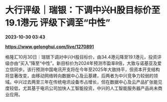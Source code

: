 # 大行评级｜瑞银：下调中兴H股目标价至19.1港元 评级下调至“中性”

**2023-10-30 03:43**

**https://www.gelonghui.com/live/1270891**

格隆汇10月30日｜瑞银下调对中兴H股目标价，由34.4港元降至19.1港元，投资评级亦由“买入”降至“中性”。新目标价为2024年预测市盈率8倍，大致与诺基亚及爱立信同步。该行预测中国电讯开支将在今年至2025年大致持平，但资本开支结构将显著改变，由移动网络转向数据中心及云基建，后两者为中兴竞争力较弱的领域。中兴过去两至三年在传统电讯设备市占增长，但在数据中心及云产品扩张能见度较低，尤其基于电讯公司加快人工智能投资，中兴的人工智能服务器产品尚未商业应用。